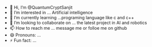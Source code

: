 - 👋 Hi, I’m @QuantumCryptSanjit
- 👀 I’m interested in ... Artificial intelligence 
- 🌱 I’m currently learning ...programing language like c and c++ 
- 💞️ I’m looking to collaborate on ... the latest project in AI and robotics
- 📫 How to reach me ... message me or folloe me on github
- 😄 Pronouns: ...
- ⚡ Fun fact: ...

<!---
QuantumCryptSanjit/QuantumCryptSanjit is a ✨ special ✨ repository because its `README.md` (this file) appears on your GitHub profile.
You can click the Preview link to take a look at your changes.
--->
